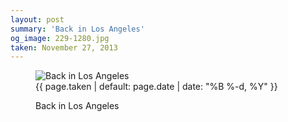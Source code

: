 ```yaml
---
layout: post
summary: 'Back in Los Angeles'
og_image: 229-1280.jpg
taken: November 27, 2013
---
```


<figure class="post">
<img alt="Back in Los Angeles" sizes="(min-width: 700px) 50vw, calc(100vw - 2rem)" src="{{ site.assets_url }}/229-640.jpg" srcset="{{ site.assets_url }}/229-1280.jpg 1280w, {{ site.assets_url }}/229-960.jpg 960w, {{ site.assets_url }}/229-640.jpg 640w, {{ site.assets_url }}/229-320.jpg 320w"/>
<figcaption>
<time>{{ page.taken | default: page.date | date: "%B %-d, %Y" }}</time>
<p>Back in Los Angeles</p>
</figcaption>
</figure>
